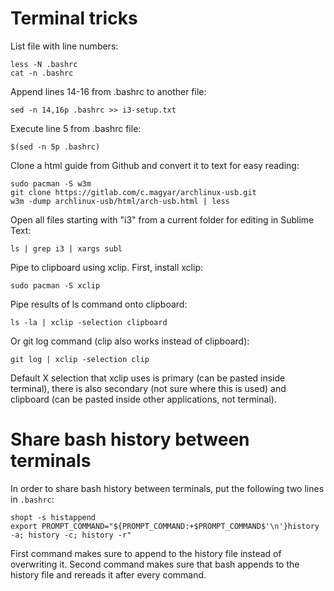 # Terminal tricks

List file with line numbers:
```
less -N .bashrc
cat -n .bashrc
```

Append lines 14-16 from .bashrc to another file:
```
sed -n 14,16p .bashrc >> i3-setup.txt
```

Execute line 5 from .bashrc file:
```
$(sed -n 5p .bashrc)
```

Clone a html guide from Github and convert it to text for easy reading:
```
sudo pacman -S w3m
git clone https://gitlab.com/c.magyar/archlinux-usb.git
w3m -dump archlinux-usb/html/arch-usb.html | less
```

Open all files starting with "i3" from a current folder for editing in Sublime Text:
```
ls | grep i3 | xargs subl
```

Pipe to clipboard using xclip. First, install xclip:
```
sudo pacman -S xclip
```

Pipe results of ls command onto clipboard:
```
ls -la | xclip -selection clipboard
```

Or git log command (clip also works instead of clipboard):
```
git log | xclip -selection clip
```

Default X selection that xclip uses is primary (can be pasted inside terminal), there is also secondary (not sure where this is used) and clipboard (can be pasted inside other applications, not terminal). 

# Share bash history between terminals

In order to share bash history between terminals, put the following two lines in `.bashrc`: 
```
shopt -s histappend
export PROMPT_COMMAND="${PROMPT_COMMAND:+$PROMPT_COMMAND$'\n'}history -a; history -c; history -r"
```

First command makes sure to append to the history file instead of overwriting it. Second command makes sure that bash appends to the history file and rereads it after every command.
